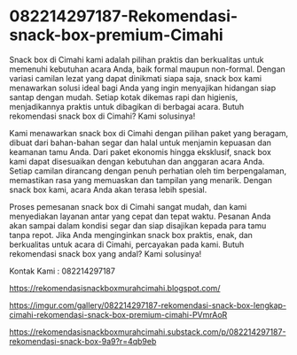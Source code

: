 # 082214297187-Rekomendasi-snack-box-premium-Cimahi
Snack box di Cimahi kami adalah pilihan praktis dan berkualitas untuk memenuhi kebutuhan acara Anda, baik formal maupun non-formal. Dengan variasi camilan lezat yang dapat dinikmati siapa saja, snack box kami menawarkan solusi ideal bagi Anda yang ingin menyajikan hidangan siap santap dengan mudah. Setiap kotak dikemas rapi dan higienis, menjadikannya praktis untuk dibagikan di berbagai acara. Butuh rekomendasi snack box di Cimahi? Kami solusinya!

Kami menawarkan snack box di Cimahi dengan pilihan paket yang beragam, dibuat dari bahan-bahan segar dan halal untuk menjamin kepuasan dan keamanan tamu Anda. Dari paket ekonomis hingga eksklusif, snack box kami dapat disesuaikan dengan kebutuhan dan anggaran acara Anda. Setiap camilan dirancang dengan penuh perhatian oleh tim berpengalaman, memastikan rasa yang memuaskan dan tampilan yang menarik. Dengan snack box kami, acara Anda akan terasa lebih spesial.

Proses pemesanan snack box di Cimahi sangat mudah, dan kami menyediakan layanan antar yang cepat dan tepat waktu. Pesanan Anda akan sampai dalam kondisi segar dan siap disajikan kepada para tamu tanpa repot. Jika Anda menginginkan snack box praktis, enak, dan berkualitas untuk acara di Cimahi, percayakan pada kami. Butuh rekomendasi snack box yang andal? Kami solusinya!

Kontak Kami : 082214297187

https://rekomendasisnackboxmurahcimahi.blogspot.com/

https://imgur.com/gallery/082214297187-rekomendasi-snack-box-lengkap-cimahi-rekomendasi-snack-box-premium-cimahi-PVmrAoR

https://rekomendasisnackboxmurahcimahi.substack.com/p/082214297187-rekomendasi-snack-box-9a9?r=4qb9eb
